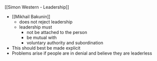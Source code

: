 [[Simon Western - Leadership]]

- [[Mikhail Bakunin]]
	- does not reject leadership
	- leadership must 
		- not be attached to the person
		- be mutual with 
		- voluntary authority and  subordination 
- This should best be made explicit
- Problems arise if people are in denial and believe they are leaderless